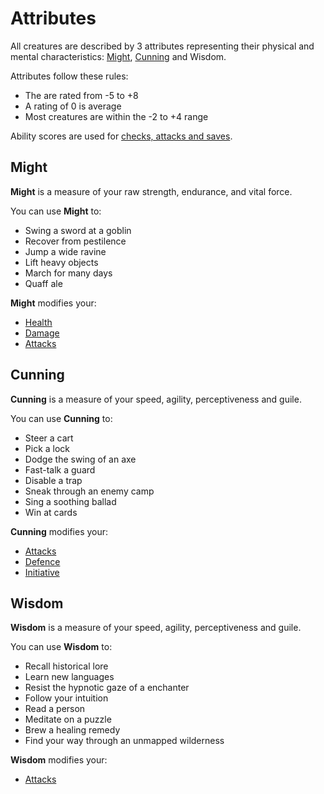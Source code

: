 # Attributes

All creatures are described by 3 attributes representing their physical and mental characteristics: [Might](pages/characters/attributes.md?id=might), [Cunning](pages/characters/attributes.md?id=cunning) and Wisdom.

Attributes follow these rules:

 * The are rated from -5 to +8
 * A rating of 0 is average
 * Most creatures are within the -2 to +4 range

Ability scores are used for [checks, attacks and saves](pages/rules/rolling.md).

## Might

**Might** is a measure of your raw strength, endurance, and vital force.

You can use **Might** to:

 * Swing a sword at a goblin
 * Recover from pestilence
 * Jump a wide ravine
 * Lift heavy objects
 * March for many days
 * Quaff ale

**Might** modifies your:

 * [Health](pages/combat/health.md)
 * [Damage](pages/combat/attacks.md)
 * [Attacks](pages/combat/attacks.md)

## Cunning

**Cunning** is a measure of your speed, agility, perceptiveness and guile.

You can use **Cunning** to:

 * Steer a cart
 * Pick a lock
 * Dodge the swing of an axe
 * Fast-talk a guard
 * Disable a trap
 * Sneak through an enemy camp
 * Sing a soothing ballad
 * Win at cards

**Cunning** modifies your:

 * [Attacks](pages/combat/attacks.md)
 * [Defence](pages/combat/attacks.md?id=defence)
 * [Initiative](pages/combat/order.md?id=initiative)

## Wisdom

**Wisdom** is a measure of your speed, agility, perceptiveness and guile.

You can use **Wisdom** to:

 * Recall historical lore
 * Learn new languages
 * Resist the hypnotic gaze of a enchanter
 * Follow your intuition
 * Read a person
 * Meditate on a puzzle
 * Brew a healing remedy
 * Find your way through an unmapped wilderness

**Wisdom** modifies your:

 * [Attacks](pages/combat/attacks.md)

